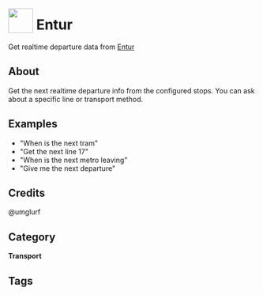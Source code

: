 # <img src="https://raw.githack.com/FortAwesome/Font-Awesome/master/svgs/solid/robot.svg" card_color="#40DBB0" width="50" height="50" style="vertical-align:bottom"/> Entur
Get realtime departure data from [Entur](https://www.entur.org/)

## About

Get the next realtime departure info from the configured stops. You can ask about a specific line or transport method.

## Examples
* "When is the next tram"
* "Get the next line 17"
* "When is the next metro leaving"
* "Give me the next departure"

## Credits
@umglurf

## Category
**Transport**

## Tags

